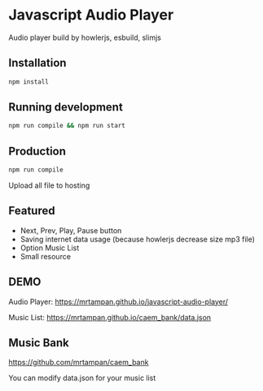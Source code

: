 # Javascript Audio Player

Audio player build by howlerjs, esbuild, slimjs

## Installation

```bash
npm install

```

## Running development

```bash
npm run compile && npm run start

```

## Production

```bash
npm run compile

```

Upload all file to hosting

## Featured

- Next, Prev, Play, Pause button
- Saving internet data usage (because howlerjs decrease size mp3 file)
- Option Music List
- Small resource

## DEMO

Audio Player: https://mrtampan.github.io/javascript-audio-player/

Music List: https://mrtampan.github.io/caem_bank/data.json

## Music Bank

https://github.com/mrtampan/caem_bank

You can modify data.json for your music list
